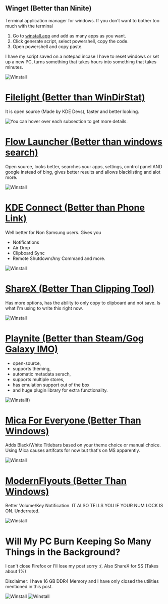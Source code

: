 ## Winget (Better than Ninite)

Terminal application manager for windows. If you don't want to bother too much with the terminal

1. Go to [winstall.app](https://winstall.app) and add as many apps as you want.
2. Click generate script, select powershell, copy the code.
3. Open powershell and copy paste. 
 
 I have my script saved on a notepad incase I have to reset windows or set up a new PC, turns something that takes hours into something that takes minutes.

![Winstall](./Images/1.png)

# [Filelight (Better than WinDirStat)](https://www.microsoft.com/store/apps/9PFXCD722M2C)

It is open source (Made by KDE Devs), faster and better looking.

![You can hover over each subsection to get more details.](./Images/2.png)

# [Flow Launcher (Better than windows search)](https://www.flowlauncher.com/)

Open source, looks better, searches your apps, settings, control panel AND google instead of bing, gives better results and allows blacklisting and alot more.

![Winstall](./Images/3.png)

# [KDE Connect (Better than Phone Link)](https://www.microsoft.com/store/apps/9N93MRMSXBF0)

Well better for Non Samsung users. Gives you

* Notifications
* Air Drop
* Clipboard Sync
* Remote Shutdown/Any Command and more.

![Winstall](./Images/4.png)

# [ShareX (Better Than Clipping Tool)](https://getsharex.com/)

Has more options, has the ability to only copy to clipboard and not save. Is what I'm using to write this right now.

![Winstall](./Images/5.png)

# [Playnite (Better than Steam/Gog Galaxy IMO)](https://playnite.link/)

* open-source, 
* supports theming, 
* automatic metadata serach,
* supports multiple stores, 
* has emulation support out of the box 
* and huge plugin library for extra functionality.

![Winstall](./Images/6.png)f)

# [Mica For Everyone (Better Than Windows)](https://github.com/MicaForEveryone/MicaForEveryone/releases)

Adds Black/White Titlebars based on your theme choice or manual choice. Using Mica causes artifcats for now but that's on MS apparently.

![Winstall](./Images/7.png)

# [ModernFlyouts (Better Than Windows)](https://www.microsoft.com/store/apps/9MT60QV066RP)

Better Volume/Key Notification. IT ALSO TELLS YOU IF YOUR NUM LOCK IS ON. Underrated.

![Winstall](./Images/8.png)

# Will My PC Burn Keeping So Many Things in the Background?

I can't close Firefox or I'll lose my post sorry :(. Also ShareX for SS (Takes about 1%)

Disclaimer: I have 16 GB DDR4 Memory and I have only closed the utilities mentioned in this post.

![Winstall](./Images/9.png)
![Winstall](./Images/10.png)